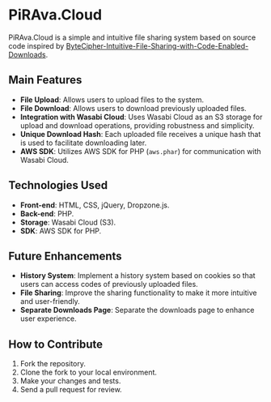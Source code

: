 # PiRAva.Cloud

PiRAva.Cloud is a simple and intuitive file sharing system based on source code inspired by [ByteCipher-Intuitive-File-Sharing-with-Code-Enabled-Downloads](https://github.com/GRTalb/ByteCipher-Intuitive-File-Sharing-with-Code-Enabled-Downloads).

## Main Features

- **File Upload**: Allows users to upload files to the system.
- **File Download**: Allows users to download previously uploaded files.
- **Integration with Wasabi Cloud**: Uses Wasabi Cloud as an S3 storage for upload and download operations, providing robustness and simplicity.
- **Unique Download Hash**: Each uploaded file receives a unique hash that is used to facilitate downloading later.
- **AWS SDK**: Utilizes AWS SDK for PHP (`aws.phar`) for communication with Wasabi Cloud.

## Technologies Used

- **Front-end**: HTML, CSS, jQuery, Dropzone.js.
- **Back-end**: PHP.
- **Storage**: Wasabi Cloud (S3).
- **SDK**: AWS SDK for PHP.

## Future Enhancements

- **History System**: Implement a history system based on cookies so that users can access codes of previously uploaded files.
- **File Sharing**: Improve the sharing functionality to make it more intuitive and user-friendly.
- **Separate Downloads Page**: Separate the downloads page to enhance user experience.

## How to Contribute

1. Fork the repository.
2. Clone the fork to your local environment.
3. Make your changes and tests.
4. Send a pull request for review.

